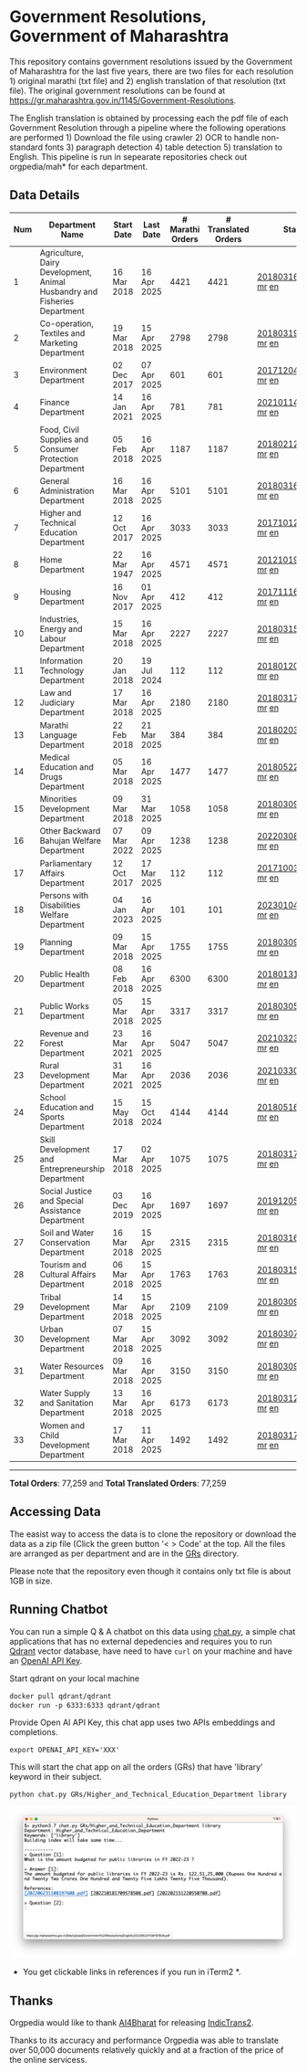 # Government Resolutions, Government of Maharashtra

This repository contains government resolutions issued by the Government of Maharashtra for the last five years, there are two files for each resolution 1) original marathi (txt file) and 2) english translation of that resolution (txt file). The original government resolutions can be found at https://gr.maharashtra.gov.in/1145/Government-Resolutions.

The English translation is obtained by processing each the pdf file of each Government Resolution through a pipeline where the following operations are performed 1) Download the file using crawler 2) OCR to handle non-standard fonts 3) paragraph detection 4) table  detection 5) translation to English. This pipeline is run in sepearate repositories check out orgpedia/mah* for each department.


## Data Details

| Num | Department Name | Start Date | Last Date | # Marathi Orders | # Translated Orders | Starting Order | Last Order |
| --- | --------------- | ---------- | --------- | ---------------- | ------------------- | -------------- | ---------- |
| 1 | Agriculture, Dairy Development, Animal Husbandry and Fisheries Department | 16 Mar 2018 | 16 Apr 2025 | 4421 | 4421 | [201803161624182101.pdf](https://gr.maharashtra.gov.in/Site/Upload/Government%20Resolutions/English/201803161624182101.pdf) [mr](GRs/Agriculture,_Dairy_Development,_Animal_Husbandry_and_Fisheries_Department/201803161624182101.pdf.mr.txt) [en](GRs/Agriculture,_Dairy_Development,_Animal_Husbandry_and_Fisheries_Department/201803161624182101.pdf.en.txt) | [202504161848115901.pdf](https://gr.maharashtra.gov.in/Site/Upload/Government%20Resolutions/English/202504161848115901.pdf) [mr](GRs/Agriculture,_Dairy_Development,_Animal_Husbandry_and_Fisheries_Department/202504161848115901.pdf.mr.txt) [en](GRs/Agriculture,_Dairy_Development,_Animal_Husbandry_and_Fisheries_Department/202504161848115901.pdf.en.txt) |
| 2 | Co-operation, Textiles and Marketing Department | 19 Mar 2018 | 15 Apr 2025 | 2798 | 2798 | [201803191257576702.pdf](https://gr.maharashtra.gov.in/Site/Upload/Government%20Resolutions/English/201803191257576702.pdf) [mr](GRs/Co-operation,_Textiles_and_Marketing_Department/201803191257576702.pdf.mr.txt) [en](GRs/Co-operation,_Textiles_and_Marketing_Department/201803191257576702.pdf.en.txt) | [202504151758076702.pdf](https://gr.maharashtra.gov.in/Site/Upload/Government%20Resolutions/English/202504151758076702.pdf) [mr](GRs/Co-operation,_Textiles_and_Marketing_Department/202504151758076702.pdf.mr.txt) [en](GRs/Co-operation,_Textiles_and_Marketing_Department/202504151758076702.pdf.en.txt) |
| 3 | Environment Department | 02 Dec 2017 | 07 Apr 2025 | 601 | 601 | [201712041147216904.pdf](https://gr.maharashtra.gov.in/Site/Upload/Government%20Resolutions/English/201712041147216904.pdf) [mr](GRs/Environment_Department/201712041147216904.pdf.mr.txt) [en](GRs/Environment_Department/201712041147216904.pdf.en.txt) | [202504071657275604.pdf](https://gr.maharashtra.gov.in/Site/Upload/Government%20Resolutions/English/202504071657275604.pdf) [mr](GRs/Environment_Department/202504071657275604.pdf.mr.txt) [en](GRs/Environment_Department/202504071657275604.pdf.en.txt) |
| 4 | Finance Department | 14 Jan 2021 | 16 Apr 2025 | 781 | 781 | [202101141237329905.pdf](https://gr.maharashtra.gov.in/Site/Upload/Government%20Resolutions/English/202101141237329905.pdf) [mr](GRs/Finance_Department/202101141237329905.pdf.mr.txt) [en](GRs/Finance_Department/202101141237329905.pdf.en.txt) | [202504161517537805.pdf](https://gr.maharashtra.gov.in/Site/Upload/Government%20Resolutions/English/202504161517537805.pdf) [mr](GRs/Finance_Department/202504161517537805.pdf.mr.txt) [en](GRs/Finance_Department/202504161517537805.pdf.en.txt) |
| 5 | Food, Civil Supplies and Consumer Protection Department | 05 Feb 2018 | 16 Apr 2025 | 1187 | 1187 | [201802121244545806.pdf](https://gr.maharashtra.gov.in/Site/Upload/Government%20Resolutions/English/201802121244545806.pdf) [mr](GRs/Food,_Civil_Supplies_and_Consumer_Protection_Department/201802121244545806.pdf.mr.txt) [en](GRs/Food,_Civil_Supplies_and_Consumer_Protection_Department/201802121244545806.pdf.en.txt) | [202504161310419406.pdf](https://gr.maharashtra.gov.in/Site/Upload/Government%20Resolutions/English/202504161310419406.pdf) [mr](GRs/Food,_Civil_Supplies_and_Consumer_Protection_Department/202504161310419406.pdf.mr.txt) [en](GRs/Food,_Civil_Supplies_and_Consumer_Protection_Department/202504161310419406.pdf.en.txt) |
| 6 | General Administration Department | 16 Mar 2018 | 16 Apr 2025 | 5101 | 5101 | [201803161224022707.pdf](https://gr.maharashtra.gov.in/Site/Upload/Government%20Resolutions/English/201803161224022707.pdf) [mr](GRs/General_Administration_Department/201803161224022707.pdf.mr.txt) [en](GRs/General_Administration_Department/201803161224022707.pdf.en.txt) | [202504161455333907.pdf](https://gr.maharashtra.gov.in/Site/Upload/Government%20Resolutions/English/202504161455333907.pdf) [mr](GRs/General_Administration_Department/202504161455333907.pdf.mr.txt) [en](GRs/General_Administration_Department/202504161455333907.pdf.en.txt) |
| 7 | Higher and Technical Education Department | 12 Oct 2017 | 16 Apr 2025 | 3033 | 3033 | [201710121514029708.pdf](https://gr.maharashtra.gov.in/Site/Upload/Government%20Resolutions/English/201710121514029708.pdf) [mr](GRs/Higher_and_Technical_Education_Department/201710121514029708.pdf.mr.txt) [en](GRs/Higher_and_Technical_Education_Department/201710121514029708.pdf.en.txt) | [202504161601475408.pdf](https://gr.maharashtra.gov.in/Site/Upload/Government%20Resolutions/English/202504161601475408.pdf) [mr](GRs/Higher_and_Technical_Education_Department/202504161601475408.pdf.mr.txt) [en](GRs/Higher_and_Technical_Education_Department/202504161601475408.pdf.en.txt) |
| 8 | Home Department | 22 Mar 1947 | 16 Apr 2025 | 4571 | 4571 | [201210191648552129.pdf](https://gr.maharashtra.gov.in/Site/Upload/Government%20Resolutions/English/201210191648552129.pdf) [mr](GRs/Home_Department/201210191648552129.pdf.mr.txt) [en](GRs/Home_Department/201210191648552129.pdf.en.txt) | [202504161734077629.pdf](https://gr.maharashtra.gov.in/Site/Upload/Government%20Resolutions/English/202504161734077629.pdf) [mr](GRs/Home_Department/202504161734077629.pdf.mr.txt) [en](GRs/Home_Department/202504161734077629.pdf.en.txt) |
| 9 | Housing Department | 16 Nov 2017 | 01 Apr 2025 | 412 | 412 | [201711161447076609.pdf](https://gr.maharashtra.gov.in/Site/Upload/Government%20Resolutions/English/201711161447076609.pdf) [mr](GRs/Housing_Department/201711161447076609.pdf.mr.txt) [en](GRs/Housing_Department/201711161447076609.pdf.en.txt) | [202504011551585009.pdf](https://gr.maharashtra.gov.in/Site/Upload/Government%20Resolutions/English/202504011551585009.pdf) [mr](GRs/Housing_Department/202504011551585009.pdf.mr.txt) [en](GRs/Housing_Department/202504011551585009.pdf.en.txt) |
| 10 | Industries, Energy and Labour Department | 15 Mar 2018 | 16 Apr 2025 | 2227 | 2227 | [201803151204055010.pdf](https://gr.maharashtra.gov.in/Site/Upload/Government%20Resolutions/English/201803151204055010.pdf) [mr](GRs/Industries,_Energy_and_Labour_Department/201803151204055010.pdf.mr.txt) [en](GRs/Industries,_Energy_and_Labour_Department/201803151204055010.pdf.en.txt) | [202504161820114610.pdf](https://gr.maharashtra.gov.in/Site/Upload/Government%20Resolutions/English/202504161820114610.pdf) [mr](GRs/Industries,_Energy_and_Labour_Department/202504161820114610.pdf.mr.txt) [en](GRs/Industries,_Energy_and_Labour_Department/202504161820114610.pdf.en.txt) |
| 11 | Information Technology Department | 20 Jan 2018 | 19 Jul 2024 | 112 | 112 | [201801201843024511.pdf](https://gr.maharashtra.gov.in/Site/Upload/Government%20Resolutions/English/201801201843024511.pdf) [mr](GRs/Information_Technology_Department/201801201843024511.pdf.mr.txt) [en](GRs/Information_Technology_Department/201801201843024511.pdf.en.txt) | [202407191742379111.pdf](https://gr.maharashtra.gov.in/Site/Upload/Government%20Resolutions/English/202407191742379111.pdf) [mr](GRs/Information_Technology_Department/202407191742379111.pdf.mr.txt) [en](GRs/Information_Technology_Department/202407191742379111.pdf.en.txt) |
| 12 | Law and Judiciary Department | 17 Mar 2018 | 16 Apr 2025 | 2180 | 2180 | [201803171129290212.pdf](https://gr.maharashtra.gov.in/Site/Upload/Government%20Resolutions/English/201803171129290212.pdf) [mr](GRs/Law_and_Judiciary_Department/201803171129290212.pdf.mr.txt) [en](GRs/Law_and_Judiciary_Department/201803171129290212.pdf.en.txt) | [202504161453197512.pdf](https://gr.maharashtra.gov.in/Site/Upload/Government%20Resolutions/English/202504161453197512.pdf) [mr](GRs/Law_and_Judiciary_Department/202504161453197512.pdf.mr.txt) [en](GRs/Law_and_Judiciary_Department/202504161453197512.pdf.en.txt) |
| 13 | Marathi Language Department | 22 Feb 2018 | 21 Mar 2025 | 384 | 384 | [201802031549154233.pdf](https://gr.maharashtra.gov.in/Site/Upload/Government%20Resolutions/English/201802031549154233.pdf) [mr](GRs/Marathi_Language_Department/201802031549154233.pdf.mr.txt) [en](GRs/Marathi_Language_Department/201802031549154233.pdf.en.txt) | [202503211701294433.pdf](https://gr.maharashtra.gov.in/Site/Upload/Government%20Resolutions/English/202503211701294433.pdf) [mr](GRs/Marathi_Language_Department/202503211701294433.pdf.mr.txt) [en](GRs/Marathi_Language_Department/202503211701294433.pdf.en.txt) |
| 14 | Medical Education and Drugs Department | 05 Mar 2018 | 16 Apr 2025 | 1477 | 1477 | [201805221424292513.pdf](https://gr.maharashtra.gov.in/Site/Upload/Government%20Resolutions/English/201805221424292513.pdf) [mr](GRs/Medical_Education_and_Drugs_Department/201805221424292513.pdf.mr.txt) [en](GRs/Medical_Education_and_Drugs_Department/201805221424292513.pdf.en.txt) | [202504161601293413.pdf](https://gr.maharashtra.gov.in/Site/Upload/Government%20Resolutions/English/202504161601293413.pdf) [mr](GRs/Medical_Education_and_Drugs_Department/202504161601293413.pdf.mr.txt) [en](GRs/Medical_Education_and_Drugs_Department/202504161601293413.pdf.en.txt) |
| 15 | Minorities Development Department | 09 Mar 2018 | 31 Mar 2025 | 1058 | 1058 | [201803091218355314.pdf](https://gr.maharashtra.gov.in/Site/Upload/Government%20Resolutions/English/201803091218355314.pdf) [mr](GRs/Minorities_Development_Department/201803091218355314.pdf.mr.txt) [en](GRs/Minorities_Development_Department/201803091218355314.pdf.en.txt) | [202503311917093814.pdf](https://gr.maharashtra.gov.in/Site/Upload/Government%20Resolutions/English/202503311917093814.pdf) [mr](GRs/Minorities_Development_Department/202503311917093814.pdf.mr.txt) [en](GRs/Minorities_Development_Department/202503311917093814.pdf.en.txt) |
| 16 | Other Backward Bahujan Welfare Department | 07 Mar 2022 | 09 Apr 2025 | 1238 | 1238 | [202203081752439334.pdf](https://gr.maharashtra.gov.in/Site/Upload/Government%20Resolutions/English/202203081752439334.pdf) [mr](GRs/Other_Backward_Bahujan_Welfare_Department/202203081752439334.pdf.mr.txt) [en](GRs/Other_Backward_Bahujan_Welfare_Department/202203081752439334.pdf.en.txt) | [202504091538392934.pdf](https://gr.maharashtra.gov.in/Site/Upload/Government%20Resolutions/English/202504091538392934.pdf) [mr](GRs/Other_Backward_Bahujan_Welfare_Department/202504091538392934.pdf.mr.txt) [en](GRs/Other_Backward_Bahujan_Welfare_Department/202504091538392934.pdf.en.txt) |
| 17 | Parliamentary Affairs Department | 12 Oct 2017 | 17 Mar 2025 | 112 | 112 | [201710031642378615.pdf](https://gr.maharashtra.gov.in/Site/Upload/Government%20Resolutions/English/201710031642378615.pdf) [mr](GRs/Parliamentary_Affairs_Department/201710031642378615.pdf.mr.txt) [en](GRs/Parliamentary_Affairs_Department/201710031642378615.pdf.en.txt) | [202503171104518215.pdf](https://gr.maharashtra.gov.in/Site/Upload/Government%20Resolutions/English/202503171104518215.pdf) [mr](GRs/Parliamentary_Affairs_Department/202503171104518215.pdf.mr.txt) [en](GRs/Parliamentary_Affairs_Department/202503171104518215.pdf.en.txt) |
| 18 | Persons with Disabilities Welfare Department | 04 Jan 2023 | 16 Apr 2025 | 101 | 101 | [202301041906309635.pdf](https://gr.maharashtra.gov.in/Site/Upload/Government%20Resolutions/English/202301041906309635.pdf) [mr](GRs/Persons_with_Disabilities_Welfare_Department/202301041906309635.pdf.mr.txt) [en](GRs/Persons_with_Disabilities_Welfare_Department/202301041906309635.pdf.en.txt) | [202504161612029335.pdf](https://gr.maharashtra.gov.in/Site/Upload/Government%20Resolutions/English/202504161612029335.pdf) [mr](GRs/Persons_with_Disabilities_Welfare_Department/202504161612029335.pdf.mr.txt) [en](GRs/Persons_with_Disabilities_Welfare_Department/202504161612029335.pdf.en.txt) |
| 19 | Planning Department | 09 Mar 2018 | 15 Apr 2025 | 1755 | 1755 | [201803091441032716.pdf](https://gr.maharashtra.gov.in/Site/Upload/Government%20Resolutions/English/201803091441032716.pdf) [mr](GRs/Planning_Department/201803091441032716.pdf.mr.txt) [en](GRs/Planning_Department/201803091441032716.pdf.en.txt) | [202504151447270716.pdf](https://gr.maharashtra.gov.in/Site/Upload/Government%20Resolutions/English/202504151447270716.pdf) [mr](GRs/Planning_Department/202504151447270716.pdf.mr.txt) [en](GRs/Planning_Department/202504151447270716.pdf.en.txt) |
| 20 | Public Health Department | 08 Feb 2018 | 16 Apr 2025 | 6300 | 6300 | [201801311722275417.pdf](https://gr.maharashtra.gov.in/Site/Upload/Government%20Resolutions/English/201801311722275417.pdf) [mr](GRs/Public_Health_Department/201801311722275417.pdf.mr.txt) [en](GRs/Public_Health_Department/201801311722275417.pdf.en.txt) | [202504161727458617.pdf](https://gr.maharashtra.gov.in/Site/Upload/Government%20Resolutions/English/202504161727458617.pdf) [mr](GRs/Public_Health_Department/202504161727458617.pdf.mr.txt) [en](GRs/Public_Health_Department/202504161727458617.pdf.en.txt) |
| 21 | Public Works Department | 05 Mar 2018 | 15 Apr 2025 | 3317 | 3317 | [201803051515468118.pdf](https://gr.maharashtra.gov.in/Site/Upload/Government%20Resolutions/English/201803051515468118.pdf) [mr](GRs/Public_Works_Department/201803051515468118.pdf.mr.txt) [en](GRs/Public_Works_Department/201803051515468118.pdf.en.txt) | [202504151806416618.pdf](https://gr.maharashtra.gov.in/Site/Upload/Government%20Resolutions/English/202504151806416618.pdf) [mr](GRs/Public_Works_Department/202504151806416618.pdf.mr.txt) [en](GRs/Public_Works_Department/202504151806416618.pdf.en.txt) |
| 22 | Revenue and Forest Department | 23 Mar 2021 | 16 Apr 2025 | 5047 | 5047 | [202103231328393119.pdf](https://gr.maharashtra.gov.in/Site/Upload/Government%20Resolutions/English/202103231328393119.pdf) [mr](GRs/Revenue_and_Forest_Department/202103231328393119.pdf.mr.txt) [en](GRs/Revenue_and_Forest_Department/202103231328393119.pdf.en.txt) | [202504161737531319.pdf](https://gr.maharashtra.gov.in/Site/Upload/Government%20Resolutions/English/202504161737531319.pdf) [mr](GRs/Revenue_and_Forest_Department/202504161737531319.pdf.mr.txt) [en](GRs/Revenue_and_Forest_Department/202504161737531319.pdf.en.txt) |
| 23 | Rural Development Department | 31 Mar 2021 | 16 Apr 2025 | 2036 | 2036 | [202103301021181120.pdf](https://gr.maharashtra.gov.in/Site/Upload/Government%20Resolutions/English/202103301021181120.pdf) [mr](GRs/Rural_Development_Department/202103301021181120.pdf.mr.txt) [en](GRs/Rural_Development_Department/202103301021181120.pdf.en.txt) | [202504161318203420.pdf](https://gr.maharashtra.gov.in/Site/Upload/Government%20Resolutions/English/202504161318203420.pdf) [mr](GRs/Rural_Development_Department/202504161318203420.pdf.mr.txt) [en](GRs/Rural_Development_Department/202504161318203420.pdf.en.txt) |
| 24 | School Education and Sports Department | 15 May 2018 | 15 Oct 2024 | 4144 | 4144 | [201805161114241221.pdf](https://gr.maharashtra.gov.in/Site/Upload/Government%20Resolutions/English/201805161114241221.pdf) [mr](GRs/School_Education_and_Sports_Department/201805161114241221.pdf.mr.txt) [en](GRs/School_Education_and_Sports_Department/201805161114241221.pdf.en.txt) | [202410152127537021.pdf](https://gr.maharashtra.gov.in/Site/Upload/Government%20Resolutions/English/202410152127537021.pdf) [mr](GRs/School_Education_and_Sports_Department/202410152127537021.pdf.mr.txt) [en](GRs/School_Education_and_Sports_Department/202410152127537021.pdf.en.txt) |
| 25 | Skill Development and Entrepreneurship Department | 17 Mar 2018 | 02 Apr 2025 | 1075 | 1075 | [201803171322099003.pdf](https://gr.maharashtra.gov.in/Site/Upload/Government%20Resolutions/English/201803171322099003.pdf) [mr](GRs/Skill_Development_and_Entrepreneurship_Department/201803171322099003.pdf.mr.txt) [en](GRs/Skill_Development_and_Entrepreneurship_Department/201803171322099003.pdf.en.txt) | [202504021759148903.pdf](https://gr.maharashtra.gov.in/Site/Upload/Government%20Resolutions/English/202504021759148903.pdf) [mr](GRs/Skill_Development_and_Entrepreneurship_Department/202504021759148903.pdf.mr.txt) [en](GRs/Skill_Development_and_Entrepreneurship_Department/202504021759148903.pdf.en.txt) |
| 26 | Social Justice and Special Assistance Department | 03 Dec 2019 | 16 Apr 2025 | 1697 | 1697 | [201912051107011622.pdf](https://gr.maharashtra.gov.in/Site/Upload/Government%20Resolutions/English/201912051107011622.pdf) [mr](GRs/Social_Justice_and_Special_Assistance_Department/201912051107011622.pdf.mr.txt) [en](GRs/Social_Justice_and_Special_Assistance_Department/201912051107011622.pdf.en.txt) | [202504161751193222.pdf](https://gr.maharashtra.gov.in/Site/Upload/Government%20Resolutions/English/202504161751193222....pdf) [mr](GRs/Social_Justice_and_Special_Assistance_Department/202504161751193222.pdf.mr.txt) [en](GRs/Social_Justice_and_Special_Assistance_Department/202504161751193222.pdf.en.txt) |
| 27 | Soil and Water Conservation Department | 16 Mar 2018 | 15 Apr 2025 | 2315 | 2315 | [201803161247582426.pdf](https://gr.maharashtra.gov.in/Site/Upload/Government%20Resolutions/English/201803161247582426.pdf) [mr](GRs/Soil_and_Water_Conservation_Department/201803161247582426.pdf.mr.txt) [en](GRs/Soil_and_Water_Conservation_Department/201803161247582426.pdf.en.txt) | [202504151143285726.pdf](https://gr.maharashtra.gov.in/Site/Upload/Government%20Resolutions/English/202504151143285726.pdf) [mr](GRs/Soil_and_Water_Conservation_Department/202504151143285726.pdf.mr.txt) [en](GRs/Soil_and_Water_Conservation_Department/202504151143285726.pdf.en.txt) |
| 28 | Tourism and Cultural Affairs Department | 06 Mar 2018 | 15 Apr 2025 | 1763 | 1763 | [201803151055091823.pdf](https://gr.maharashtra.gov.in/Site/Upload/Government%20Resolutions/English/201803151055091823.pdf) [mr](GRs/Tourism_and_Cultural_Affairs_Department/201803151055091823.pdf.mr.txt) [en](GRs/Tourism_and_Cultural_Affairs_Department/201803151055091823.pdf.en.txt) | [202504151646150423.pdf](https://gr.maharashtra.gov.in/Site/Upload/Government%20Resolutions/English/202504151646150423.pdf) [mr](GRs/Tourism_and_Cultural_Affairs_Department/202504151646150423.pdf.mr.txt) [en](GRs/Tourism_and_Cultural_Affairs_Department/202504151646150423.pdf.en.txt) |
| 29 | Tribal Development Department | 14 Mar 2018 | 15 Apr 2025 | 2109 | 2109 | [201803091105184924.pdf](https://gr.maharashtra.gov.in/Site/Upload/Government%20Resolutions/English/201803091105184924.pdf) [mr](GRs/Tribal_Development_Department/201803091105184924.pdf.mr.txt) [en](GRs/Tribal_Development_Department/201803091105184924.pdf.en.txt) | [202504151503573524.pdf](https://gr.maharashtra.gov.in/Site/Upload/Government%20Resolutions/English/202504151503573524.pdf) [mr](GRs/Tribal_Development_Department/202504151503573524.pdf.mr.txt) [en](GRs/Tribal_Development_Department/202504151503573524.pdf.en.txt) |
| 30 | Urban Development Department | 07 Mar 2018 | 15 Apr 2025 | 3092 | 3092 | [201803071203178325.pdf](https://gr.maharashtra.gov.in/Site/Upload/Government%20Resolutions/English/201803071203178325.pdf) [mr](GRs/Urban_Development_Department/201803071203178325.pdf.mr.txt) [en](GRs/Urban_Development_Department/201803071203178325.pdf.en.txt) | [202504151717087225.pdf](https://gr.maharashtra.gov.in/Site/Upload/Government%20Resolutions/English/202504151717087225.pdf) [mr](GRs/Urban_Development_Department/202504151717087225.pdf.mr.txt) [en](GRs/Urban_Development_Department/202504151717087225.pdf.en.txt) |
| 31 | Water Resources Department | 09 Mar 2018 | 16 Apr 2025 | 3150 | 3150 | [201803091034435527.pdf](https://gr.maharashtra.gov.in/Site/Upload/Government%20Resolutions/English/201803091034435527.pdf) [mr](GRs/Water_Resources_Department/201803091034435527.pdf.mr.txt) [en](GRs/Water_Resources_Department/201803091034435527.pdf.en.txt) | [202504161603463327.pdf](https://gr.maharashtra.gov.in/Site/Upload/Government%20Resolutions/English/202504161603463327.pdf) [mr](GRs/Water_Resources_Department/202504161603463327.pdf.mr.txt) [en](GRs/Water_Resources_Department/202504161603463327.pdf.en.txt) |
| 32 | Water Supply and Sanitation Department | 13 Mar 2018 | 16 Apr 2025 | 6173 | 6173 | [201803121414108428.pdf](https://gr.maharashtra.gov.in/Site/Upload/Government%20Resolutions/English/201803121414108428.pdf) [mr](GRs/Water_Supply_and_Sanitation_Department/201803121414108428.pdf.mr.txt) [en](GRs/Water_Supply_and_Sanitation_Department/201803121414108428.pdf.en.txt) | [202504161447249128.pdf](https://gr.maharashtra.gov.in/Site/Upload/Government%20Resolutions/English/202504161447249128.pdf) [mr](GRs/Water_Supply_and_Sanitation_Department/202504161447249128.pdf.mr.txt) [en](GRs/Water_Supply_and_Sanitation_Department/202504161447249128.pdf.en.txt) |
| 33 | Women and Child Development Department | 17 Mar 2018 | 11 Apr 2025 | 1492 | 1492 | [201803171539444330.pdf](https://gr.maharashtra.gov.in/Site/Upload/Government%20Resolutions/English/201803171539444330.pdf) [mr](GRs/Women_and_Child_Development_Department/201803171539444330.pdf.mr.txt) [en](GRs/Women_and_Child_Development_Department/201803171539444330.pdf.en.txt) | [202504111257238030.pdf](https://gr.maharashtra.gov.in/Site/Upload/Government%20Resolutions/English/202504111257238030.pdf) [mr](GRs/Women_and_Child_Development_Department/202504111257238030.pdf.mr.txt) [en](GRs/Women_and_Child_Development_Department/202504111257238030.pdf.en.txt) |
----------------------------------------------------------------------------------------------------

**Total Orders**: 77,259 and **Total Translated Orders**: 77,259
## Accessing Data

The easist way to access the data is to clone the repository or download the data as a zip file (Click the green button '< > Code' at the top. All the files are arranged as per department and are in the [GRs](GRs) directory.

Please note that the repository even though it contains only txt file is about 1GB in size.

## Running Chatbot

You can run a simple Q & A chatbot on this data using [chat.py](chat.py), a simple chat applications that has no external depedencies and requires you to run [Qdrant](https://qdrant.tech/) vector database, have need to have `curl` on your machine and have an [OpenAI API Key](https://help.openai.com/en/articles/4936850-where-do-i-find-my-secret-api-key).

Start qdrant on your local machine
```shell
docker pull qdrant/qdrant
docker run -p 6333:6333 qdrant/qdrant
```

Provide Open AI API Key, this chat app uses two APIs embeddings and completions.
```shell
export OPENAI_API_KEY='XXX'
```

This will start the chat app on all the orders (GRs) that have 'library' keyword in their subject.

```shell
python chat.py GRs/Higher_and_Technical_Education_Department library
```

![screenshot of running chat.py](screenshot.png)

* You get clickable links in references if you run in iTerm2 *.

## Thanks

Orgpedia would like to thank [AI4Bharat](https://ai4bharat.iitm.ac.in/) for releasing [IndicTrans2](https://github.com/AI4Bharat/IndicTrans2).

Thanks to its accuracy and performance Orgpedia was able to translate over 50,000 documents relatively quickly and at a fraction of the price of the online servicess.

